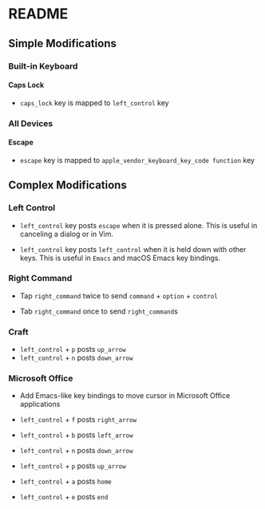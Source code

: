 # README

## Simple Modifications

### Built-in Keyboard

#### Caps Lock

- `caps_lock` key is mapped to `left_control` key

### All Devices

#### Escape

- `escape` key is mapped to `apple_vendor_keyboard_key_code function` key

## Complex Modifications

### Left Control

- `left_control` key posts `escape` when it is pressed alone. This is useful in canceling a dialog or in Vim.

- `left_control` key posts `left_control` when it is held down with other keys. This is useful in `Emacs` and macOS Emacs key bindings.

### Right Command

- Tap `right_command` twice to send `command` + `option` + `control`

- Tab `right_command` once to send `right_command`s

### Craft

- `left_control` + `p` posts `up_arrow`
- `left_control` + `n` posts `down_arrow`

### Microsoft Office

- Add Emacs-like key bindings to move cursor in Microsoft Office applications

- `left_control` + `f` posts `right_arrow`
- `left_control` + `b` posts `left_arrow`
- `left_control` + `n` posts `down_arrow`
- `left_control` + `p` posts `up_arrow`
- `left_control` + `a` posts `home`
- `left_control` + `e` posts `end`
